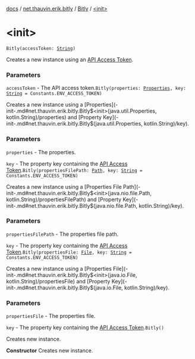[docs](../../index.md) / [net.thauvin.erik.bitly](../index.md) / [Bitly](index.md) / [&lt;init&gt;](./-init-.md)

# &lt;init&gt;

`Bitly(accessToken: `[`String`](https://kotlinlang.org/api/latest/jvm/stdlib/kotlin/-string/index.html)`)`

Creates a new instance using an [API Access Token](access-token.md).

### Parameters

`accessToken` - The API access token.`Bitly(properties: `[`Properties`](https://docs.oracle.com/javase/8/docs/api/java/util/Properties.html)`, key: `[`String`](https://kotlinlang.org/api/latest/jvm/stdlib/kotlin/-string/index.html)` = Constants.ENV_ACCESS_TOKEN)`

Creates a new instance using a [Properties](-init-.md#net.thauvin.erik.bitly.Bitly$<init>(java.util.Properties, kotlin.String)/properties) and [Property Key](-init-.md#net.thauvin.erik.bitly.Bitly$<init>(java.util.Properties, kotlin.String)/key).

### Parameters

`properties` - The properties.

`key` - The property key containing the [API Access Token](access-token.md).`Bitly(propertiesFilePath: `[`Path`](https://docs.oracle.com/javase/8/docs/api/java/nio/file/Path.html)`, key: `[`String`](https://kotlinlang.org/api/latest/jvm/stdlib/kotlin/-string/index.html)` = Constants.ENV_ACCESS_TOKEN)`

Creates a new instance using a [Properties File Path](-init-.md#net.thauvin.erik.bitly.Bitly$<init>(java.nio.file.Path, kotlin.String)/propertiesFilePath) and [Property Key](-init-.md#net.thauvin.erik.bitly.Bitly$<init>(java.nio.file.Path, kotlin.String)/key).

### Parameters

`propertiesFilePath` - The properties file path.

`key` - The property key containing the [API Access Token](access-token.md).`Bitly(propertiesFile: `[`File`](https://docs.oracle.com/javase/8/docs/api/java/io/File.html)`, key: `[`String`](https://kotlinlang.org/api/latest/jvm/stdlib/kotlin/-string/index.html)` = Constants.ENV_ACCESS_TOKEN)`

Creates a new instance using a [Properties File](-init-.md#net.thauvin.erik.bitly.Bitly$<init>(java.io.File, kotlin.String)/propertiesFile) and [Property Key](-init-.md#net.thauvin.erik.bitly.Bitly$<init>(java.io.File, kotlin.String)/key).

### Parameters

`propertiesFile` - The properties file.

`key` - The property key containing the [API Access Token](access-token.md).`Bitly()`

Creates new instance.

**Constructor**
Creates new instance.

